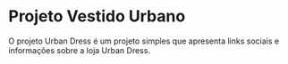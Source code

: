 # Projeto Vestido Urbano

O projeto Urban Dress é um projeto simples que apresenta links sociais e informações sobre a loja Urban Dress.


